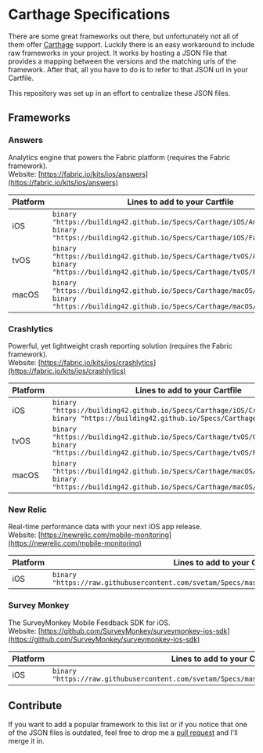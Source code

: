 # Carthage Specifications

There are some great frameworks out there, but unfortunately not all of them offer [Carthage](https://github.com/Carthage/Carthage) support. Luckily there is an easy workaround to include raw frameworks in your project. It works by hosting a JSON file that provides a mapping between the versions and the matching urls of the framework. After that, all you have to do is to refer to that JSON url in your Cartfile.

This repository was set up in an effort to centralize these JSON files.

## Frameworks

### Answers
Analytics engine that powers the Fabric platform (requires the Fabric framework).<br>
Website: [https://fabric.io/kits/ios/answers](https://fabric.io/kits/ios/answers)

| Platform | Lines to add to your Cartfile |
| -------- | -------- |
| iOS      | `binary "https://building42.github.io/Specs/Carthage/iOS/Answers.json"`<br>`binary "https://building42.github.io/Specs/Carthage/iOS/Fabric.json"` |
| tvOS     | `binary "https://building42.github.io/Specs/Carthage/tvOS/Answers.json"`<br>`binary "https://building42.github.io/Specs/Carthage/tvOS/Fabric.json"` |
| macOS    | `binary "https://building42.github.io/Specs/Carthage/macOS/Answers.json"`<br>`binary "https://building42.github.io/Specs/Carthage/macOS/Fabric.json"` |

### Crashlytics
Powerful, yet lightweight crash reporting solution (requires the Fabric framework).<br>
Website: [https://fabric.io/kits/ios/crashlytics](https://fabric.io/kits/ios/crashlytics)

| Platform | Lines to add to your Cartfile |
| -------- | -------- |
| iOS      | `binary "https://building42.github.io/Specs/Carthage/iOS/Crashlytics.json"`<br>`binary "https://building42.github.io/Specs/Carthage/iOS/Fabric.json"` |
| tvOS     | `binary "https://building42.github.io/Specs/Carthage/tvOS/Crashlytics.json"`<br>`binary "https://building42.github.io/Specs/Carthage/tvOS/Fabric.json"` |
| macOS    | `binary "https://building42.github.io/Specs/Carthage/macOS/Crashlytics.json"`<br>`binary "https://building42.github.io/Specs/Carthage/macOS/Fabric.json"` |

### New Relic
Real-time performance data with your next iOS app release.<br>
Website: [https://newrelic.com/mobile-monitoring](https://newrelic.com/mobile-monitoring)

| Platform | Lines to add to your Cartfile |
| -------- | -------- |
| iOS      | `binary "https://raw.githubusercontent.com/svetam/Specs/master/Carthage/iOS/NewRelicAgent.json"` |

### Survey Monkey
The SurveyMonkey Mobile Feedback SDK for iOS.<br>
Website: [https://github.com/SurveyMonkey/surveymonkey-ios-sdk](https://github.com/SurveyMonkey/surveymonkey-ios-sdk)

| Platform | Lines to add to your Cartfile |
| -------- | -------- |
| iOS      | `binary "https://raw.githubusercontent.com/svetam/Specs/master/Carthage/iOS/SurveyMonkey.json"` |

## Contribute

If you want to add a popular framework to this list or if you notice that one of the JSON files is outdated, feel free to drop me a [pull request](https://github.com/Building42/Specs/pulls) and I'll merge it in.
